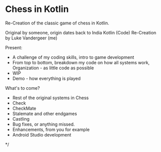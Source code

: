 # Chess in Kotlin
 Re-Creation of the classic game of chess in Kotlin.

 Original by someone, origin dates back to India
 Kotlin (Code) Re-Creation by Luke Vandergeer (me)


Present:
- A challenge of my coding skills, intro to game development
- From top to bottom, breakdown my code on how all systems work, Organization - as little code as possible
- WIP
- Demo - how everything is played


What's to come?
- Rest of the original systems in Chess
- Check
- CheckMate
- Stalemate and other endgames
- Castling
- Bug fixes, or anything missed.
- Enhancements, from you for example
- Android Studio development

*/

